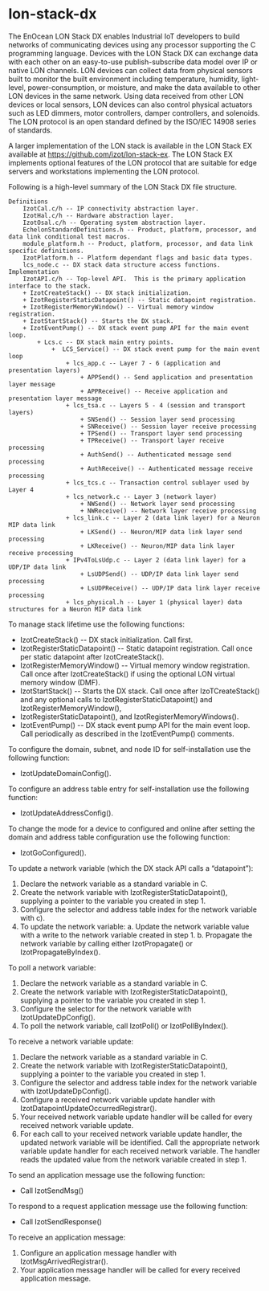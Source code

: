 # lon-stack-dx
The EnOcean LON Stack DX enables Industrial IoT developers to build networks of communicating devices using any processor supporting the C programming language. Devices with the LON Stack DX can exchange data with each other on an easy-to-use publish-subscribe data model over IP or native LON channels. LON devices can collect data from physical sensors built to monitor the built environment including temperature, humidity, light-level, power-consumption, or moisture, and make the data available to other LON devices in the same network. Using data received from other LON devices or local sensors, LON devices can also control physical actuators such as LED dimmers, motor controllers, damper controllers, and solenoids. The LON protocol is an open standard defined by the ISO/IEC 14908 series of standards.

A larger implementation of the LON stack is available in the LON Stack EX available at https://github.com/izot/lon-stack-ex.  The LON Stack EX implements optional features of the LON protocol that are suitable for edge servers and workstations implementing the LON protocol.  

Following is a high-level summary of the LON Stack DX file structure.

    Definitions
        IzotCal.c/h -- IP connectivity abstraction layer.
        IzotHal.c/h -- Hardware abstraction layer.
        IzotOsal.c/h -- Operating system abstraction layer.
        EchelonStandardDefinitions.h -- Product, platform, processor, and data link conditional test macros.
        module_platform.h -- Product, platform, processor, and data link specific definitions.
        IzotPlatform.h -- Platform dependant flags and basic data types.
        lcs_node.c -- DX stack data structure access functions.
    Implementation
        IzotAPI.c/h -- Top-level API.  This is the primary application interface to the stack.
        + IzotCreateStack() -- DX stack initialization.
        + IzotRegisterStaticDatapoint() -- Static datapoint registration. 
        + IzotRegisterMemoryWindow() -- Virtual memory window registration. 
        + IzotStartStack() -- Starts the DX stack. 
        + IzotEventPump() -- DX stack event pump API for the main event loop. 
            + Lcs.c -- DX stack main entry points. 
                +  LCS_Service() -- DX stack event pump for the main event loop
                    + lcs_app.c -- Layer 7 - 6 (application and presentation layers)
                        + APPSend() -- Send application and presentation layer message
                        + APPReceive() -- Receive application and presentation layer message
                    + lcs_tsa.c -- Layers 5 - 4 (session and transport layers)
                        + SNSend() -- Session layer send processing
                        + SNReceive() -- Session layer receive processing
                        + TPSend() -- Transport layer send processing
                        + TPReceive() -- Transport layer receive processing
                        + AuthSend() -- Authenticated message send processing
                        + AuthReceive() -- Authenticated message receive processing
                    + lcs_tcs.c -- Transaction control sublayer used by Layer 4
                    + lcs_network.c -- Layer 3 (network layer)
                        + NWSend() -- Network layer send processing
                        + NWReceive() -- Network layer receive processing
                    + lcs_link.c -- Layer 2 (data link layer) for a Neuron MIP data link
                        + LKSend() -- Neuron/MIP data link layer send processing 
                        + LKReceive() -- Neuron/MIP data link layer receive processing
                    + IPv4ToLsUdp.c -- Layer 2 (data link layer) for a UDP/IP data link
                        + LsUDPSend() -- UDP/IP data link layer send processing 
                        + LsUDPReceive() -- UDP/IP data link layer receive processing
                    + lcs_physical.h -- Layer 1 (physical layer) data structures for a Neuron MIP data link

To manage stack lifetime use the following functions:
* IzotCreateStack() -- DX stack initialization.  Call first.
* IzotRegisterStaticDatapoint() -- Static datapoint registration.  Call once per static datapoint after IzotCreateStack().
* IzotRegisterMemoryWindow() -- Virtual memory window registration.  Call once after IzotCreateStack() if using the optional LON virtual memory window (DMF).
* IzotStartStack() -- Starts the DX stack.  Call once after IzoTCreateStack() and any optional calls to IzotRegisterStaticDatapoint() and IzotRegisterMemoryWindow(), 
* IzotRegisterStaticDatapoint(), and IzotRegisterMemoryWindows().
* IzotEventPump() -- DX stack event pump API for the main event loop.  Call periodically as described in the IzotEventPump() comments.

To configure the domain, subnet, and node ID for self-installation use the following function:
* IzotUpdateDomainConfig().

To configure an address table entry for self-installation use the following function:
* IzotUpdateAddressConfig().

To change the mode for a device to configured and online after setting the domain and address table configuration use the following function:
* IzotGoConfigured().

To update a network variable (which the DX stack API calls a “datapoint”):
1.	Declare the network variable as a standard variable in C.
2.	Create the network variable with IzotRegisterStaticDatapoint(), supplying a pointer to the variable you created in step 1.
3.	Configure the selector and address table index for the network variable with c).
4.	To update the network variable:
a.	Update the network variable value with a write to the network variable created in step 1.
b.	Propagate the network variable by calling either IzotPropagate() or IzotPropagateByIndex(). 

To poll a network variable:
1.	Declare the network variable as a standard variable in C.
2.	Create the network variable with IzotRegisterStaticDatapoint(), supplying a pointer to the variable you created in step 1.
3.	Configure the selector for the network variable with IzotUpdateDpConfig().
4.	To poll the network variable, call IzotPoll() or IzotPollByIndex().

To receive a network variable update:
1.	Declare the network variable as a standard variable in C.
2.	Create the network variable with IzotRegisterStaticDatapoint(), supplying a pointer to the variable you created in step 1.
3.	Configure the selector and address table index for the network variable with IzotUpdateDpConfig().
4.	Configure a received network variable update handler with IzotDatapointUpdateOccurredRegistrar().
5.	Your received network variable update handler will be called for every received network variable update.
6.	For each call to your received network variable update handler, the updated network variable will be identified.  Call the appropriate network variable update handler for each received network variable.  The handler reads the updated value from the network variable created in step 1.

To send an application message use the following function:
* Call IzotSendMsg()

To respond to a request application message use the following function:
* Call IzotSendResponse()

To receive an application message:
1.	Configure an application message handler with IzotMsgArrivedRegistrar().
2.	Your application message handler will be called for every received application message.
	